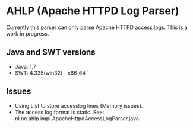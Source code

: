 # AHLP (Apache HTTPD Log Parser)

Currently this parser can only parse Apache HTTPD access logs. This is a work in progress.

## Java and SWT versions
- Java: 1.7
- SWT: 4.335(win32) - x86_64

## Issues
- Using List to store accesslog lines (Memory issues).
- The access log format is static. See: nl.nc.ahlp.impl.ApacheHttpdAccessLogParser.java